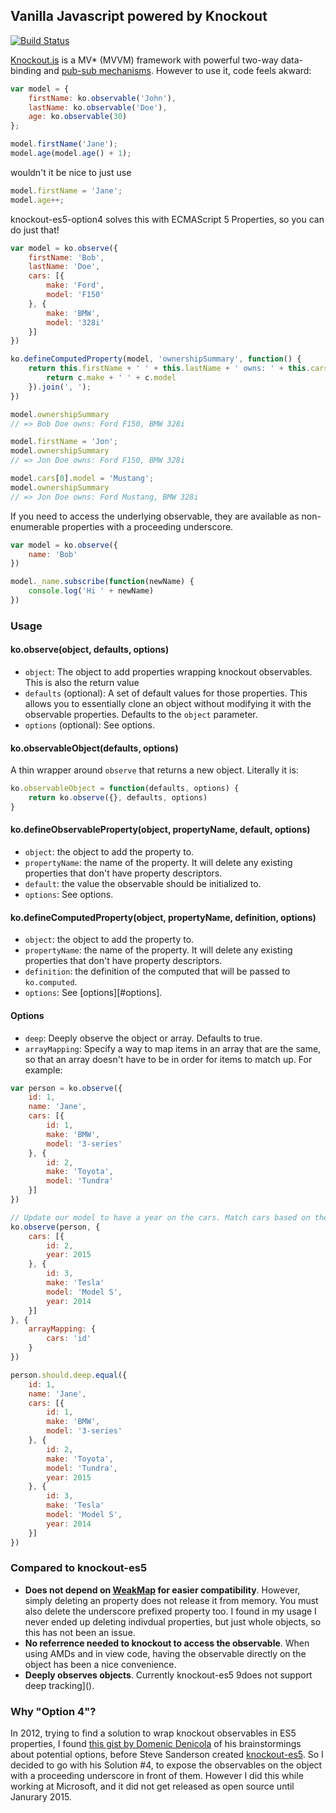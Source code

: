 ## Vanilla Javascript powered by Knockout

[![Build Status](https://secure.travis-ci.org/nathanboktae/knockout-es5-option4.png)](http://travis-ci.org/nathanboktae/knockout-es5-option4)

[Knockout.js](http://knockoutjs.com) is a MV* (MVVM) framework with powerful two-way data-binding and [pub-sub mechanisms](http://en.wikipedia.org/wiki/Publish%E2%80%93subscribe_pattern). However to use it, code feels akward:

```javascript
var model = {
	firstName: ko.observable('John'),
	lastName: ko.observable('Doe'),
	age: ko.observable(30)
};

model.firstName('Jane');
model.age(model.age() + 1);
```

wouldn't it be nice to just use

```javascript
model.firstName = 'Jane';
model.age++;
```

knockout-es5-option4 solves this with ECMAScript 5 Properties, so you can do just that!

```javascript
var model = ko.observe({
	firstName: 'Bob',
	lastName: 'Doe',
	cars: [{
		make: 'Ford',
		model: 'F150'
	}, {
		make: 'BMW',
		model: '328i'
	}]
})

ko.defineComputedProperty(model, 'ownershipSummary', function() {
	return this.firstName + ' ' + this.lastName + ' owns: ' + this.cars.map(function(c) {
	    return c.make + ' ' + c.model
	}).join(', ');
})

model.ownershipSummary
// => Bob Doe owns: Ford F150, BMW 328i

model.firstName = 'Jon';
model.ownershipSummary
// => Jon Doe owns: Ford F150, BMW 328i

model.cars[0].model = 'Mustang';
model.ownershipSummary
// => Jon Doe owns: Ford Mustang, BMW 328i
```

If you need to access the underlying observable, they are available as non-enumerable properties with a proceeding underscore.

```javascript
var model = ko.observe({
	name: 'Bob'
})

model._name.subscribe(function(newName) {
	console.log('Hi ' + newName)
})
```

### Usage

#### ko.observe(object, defaults, options)

- `object`: The object to add properties wrapping knockout observables. This is also the return value
- `defaults` (optional): A set of default values for those properties. This allows you to essentially clone an object without modifying it with the observable properties. Defaults to the `object` parameter.
- `options` (optional):  See options.

#### ko.observableObject(defaults, options)

A thin wrapper around `observe` that returns a new object. Literally it is:

```javascript
ko.observableObject = function(defaults, options) {
    return ko.observe({}, defaults, options)
}
```

#### ko.defineObservableProperty(object, propertyName, default, options)
- `object`: the object to add the property to.
- `propertyName`: the name of the property. It will delete any existing properties that don't have property descriptors.
- `default`: the value the observable should be initialized to.
- `options`: See options.

#### ko.defineComputedProperty(object, propertyName, definition, options)
- `object`: the object to add the property to.
- `propertyName`: the name of the property. It will delete any existing properties that don't have property descriptors.
- `definition`: the definition of the computed that will be passed to `ko.computed`.
- `options`: See [options][#options].

#### Options

- `deep`: Deeply observe the object or array. Defaults to true.
- `arrayMapping`: Specify a way to map items in an array that are the same, so that an array doesn't have to be in order for items to match up. For example:

```javascript
var person = ko.observe({
    id: 1,
    name: 'Jane',
    cars: [{
        id: 1,
        make: 'BMW',
        model: '3-series'
    }, {
        id: 2,
        make: 'Toyota',
        model: 'Tundra'
    }]
})

// Update our model to have a year on the cars. Match cars based on the 'id' property.
ko.observe(person, {
    cars: [{
        id: 2,
        year: 2015
    }, {
        id: 3,
        make: 'Tesla'
        model: 'Model S',
        year: 2014
    }]
}, {
    arrayMapping: {
        cars: 'id'
    }
})

person.should.deep.equal({
    id: 1,
    name: 'Jane',
    cars: [{
        id: 1,
        make: 'BMW',
        model: '3-series'
    }, {
        id: 2,
        make: 'Toyota',
        model: 'Tundra',
        year: 2015
    }, {
        id: 3,
        make: 'Tesla'
        model: 'Model S',
        year: 2014
    }]
})
```

### Compared to knockout-es5

- **Does not depend on [WeakMap](https://developer.mozilla.org/en-US/docs/Web/JavaScript/Reference/Global_Objects/WeakMap) for easier compatibility**. However, simply deleting an property does not release it from memory. You must also delete the underscore prefixed property too. I found in my usage I never ended up deleting indivdual properties, but just whole objects, so this has not been an issue.
- **No referrence needed to knockout to access the observable**. When using AMDs and in view code, having the observable directly on the object has been a nice convenience.
- **Deeply observes objects**. Currently knockout-es5 9does not support deep tracking]().

### Why "Option 4"?

In 2012, trying to find a solution to wrap knockout observables in ES5 properties, I found [this gist by Domenic Denicola](https://gist.github.com/domenic/1793211) of his brainstormings about potential options, before Steve Sanderson created [knockout-es5](). So I decided to go with his Solution #4, to expose the observables on the object with a proceeding underscore in front of them. However I did this while working at Microsoft, and it did not get released as open source until Janurary 2015.
